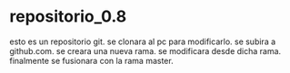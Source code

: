 # repositorio_0.8
esto es un repositorio git.
se clonara al pc para modificarlo.
se subira a github.com.
se creara una nueva rama.
se modificara desde dicha rama.
finalmente se fusionara con la rama master.
